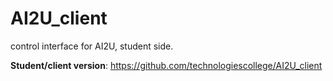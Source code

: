 # AI2U_client
control interface for AI2U, student side.

**Student/client version**: https://github.com/technologiescollege/AI2U_client
